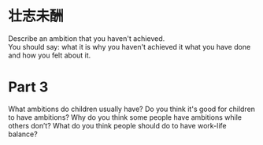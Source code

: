# 壮志未酬  

Describe an ambition that you haven't achieved.   
You should say: what it is why you haven't achieved it what you have done   
and how you felt about it.  

# Part 3  

What ambitions do children usually have? Do you think it's good for children to have ambitions? Why do you think some people have ambitions while others don’t? What do you think people should do to have work-life balance?  

